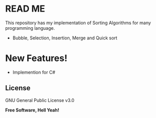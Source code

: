 # READ ME

This repository has my implementation of Sorting Algorithms for many programming language.

  - Bubble, Selection, Insertion, Merge and Quick sort

# New Features!

  - Implemention for C#
 
License
----

GNU General Public License v3.0


**Free Software, Hell Yeah!**